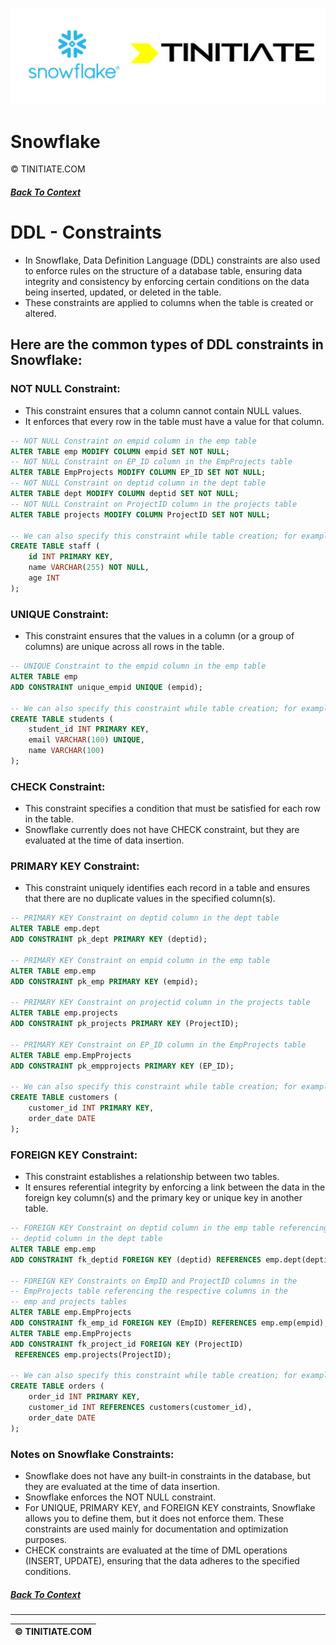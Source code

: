 ![Snowflake Tinitiate Image](snowflake_tinitiate.png)

# Snowflake
&copy; TINITIATE.COM

##### [Back To Context](./README.md)

# DDL - Constraints
* In Snowflake, Data Definition Language (DDL) constraints are also used to enforce rules on the structure of a database table, ensuring data integrity and consistency by enforcing certain conditions on the data being inserted, updated, or deleted in the table.
* These constraints are applied to columns when the table is created or altered.

## Here are the common types of DDL constraints in Snowflake:
### NOT NULL Constraint:
* This constraint ensures that a column cannot contain NULL values.
* It enforces that every row in the table must have a value for that column.
```sql
-- NOT NULL Constraint on empid column in the emp table
ALTER TABLE emp MODIFY COLUMN empid SET NOT NULL;
-- NOT NULL Constraint on EP_ID column in the EmpProjects table
ALTER TABLE EmpProjects MODIFY COLUMN EP_ID SET NOT NULL;
-- NOT NULL Constraint on deptid column in the dept table
ALTER TABLE dept MODIFY COLUMN deptid SET NOT NULL;
-- NOT NULL Constraint on ProjectID column in the projects table
ALTER TABLE projects MODIFY COLUMN ProjectID SET NOT NULL;

-- We can also specify this constraint while table creation; for example
CREATE TABLE staff (
    id INT PRIMARY KEY,
    name VARCHAR(255) NOT NULL,
    age INT
);
```

### UNIQUE Constraint:
* This constraint ensures that the values in a column (or a group of columns) are unique across all rows in the table.
```sql
-- UNIQUE Constraint to the empid column in the emp table
ALTER TABLE emp
ADD CONSTRAINT unique_empid UNIQUE (empid);

-- We can also specify this constraint while table creation; for example
CREATE TABLE students (
    student_id INT PRIMARY KEY,
    email VARCHAR(100) UNIQUE,
    name VARCHAR(100)
);
```

### CHECK Constraint:
* This constraint specifies a condition that must be satisfied for each row in the table.
* Snowflake currently does not have CHECK constraint, but they are evaluated at the time of data insertion.

### PRIMARY KEY Constraint:
* This constraint uniquely identifies each record in a table and ensures that there are no duplicate values in the specified column(s).
```sql
-- PRIMARY KEY Constraint on deptid column in the dept table
ALTER TABLE emp.dept
ADD CONSTRAINT pk_dept PRIMARY KEY (deptid);

-- PRIMARY KEY Constraint on empid column in the emp table
ALTER TABLE emp.emp 
ADD CONSTRAINT pk_emp PRIMARY KEY (empid);

-- PRIMARY KEY Constraint on projectid column in the projects table
ALTER TABLE emp.projects 
ADD CONSTRAINT pk_projects PRIMARY KEY (ProjectID);

-- PRIMARY KEY Constraint on EP_ID column in the EmpProjects table
ALTER TABLE emp.EmpProjects
ADD CONSTRAINT pk_empprojects PRIMARY KEY (EP_ID);

-- We can also specify this constraint while table creation; for example
CREATE TABLE customers (
    customer_id INT PRIMARY KEY,
    order_date DATE
);
```

### FOREIGN KEY Constraint:
* This constraint establishes a relationship between two tables.
* It ensures referential integrity by enforcing a link between the data in the foreign key column(s) and the primary key or unique key in another table.
```sql
-- FOREIGN KEY Constraint on deptid column in the emp table referencing the
-- deptid column in the dept table
ALTER TABLE emp.emp
ADD CONSTRAINT fk_deptid FOREIGN KEY (deptid) REFERENCES emp.dept(deptid);

-- FOREIGN KEY Constraints on EmpID and ProjectID columns in the
-- EmpProjects table referencing the respective columns in the
-- emp and projects tables
ALTER TABLE emp.EmpProjects
ADD CONSTRAINT fk_emp_id FOREIGN KEY (EmpID) REFERENCES emp.emp(empid);
ALTER TABLE emp.EmpProjects
ADD CONSTRAINT fk_project_id FOREIGN KEY (ProjectID)
 REFERENCES emp.projects(ProjectID);

-- We can also specify this constraint while table creation; for example
CREATE TABLE orders (
    order_id INT PRIMARY KEY,
    customer_id INT REFERENCES customers(customer_id),
    order_date DATE
);
```

### Notes on Snowflake Constraints:
* Snowflake does not have any built-in constraints in the database, but they are evaluated at the time of data insertion.
* Snowflake enforces the NOT NULL constraint.
* For UNIQUE, PRIMARY KEY, and FOREIGN KEY constraints, Snowflake allows you to define them, but it does not enforce them. These constraints are used mainly for documentation and optimization purposes.
* CHECK constraints are evaluated at the time of DML operations (INSERT, UPDATE), ensuring that the data adheres to the specified conditions.

##### [Back To Context](./README.md)
***
| &copy; TINITIATE.COM |
|----------------------|